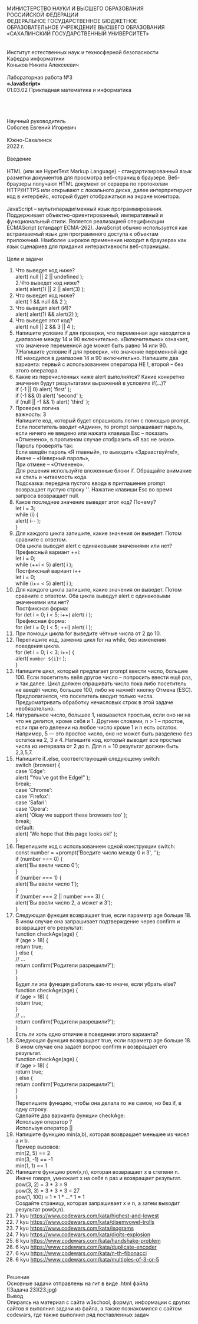 МИНИСТЕРСТВО НАУКИ И ВЫСШЕГО ОБРАЗОВАНИЯ  
РОССИЙСКОЙ ФЕДЕРАЦИИ  
ФЕДЕРАЛЬНОЕ ГОСУДАРСТВЕННОЕ БЮДЖЕТНОЕ  
ОБРАЗОВАТЕЛЬНОЕ УЧРЕЖДЕНИЕ ВЫСШЕГО ОБРАЗОВАНИЯ  
«САХАЛИНСКИЙ ГОСУДАРСТВЕННЫЙ УНИВЕРСИТЕТ»  
<br><br>
Институт естественных наук и техносферной безопасности  
Кафедра информатики  
Коньков Никита Алексеевич  
<br>
Лабораторная работа №3  
**«JavaScript»**  
01.03.02 Прикладная математика и информатика  
<br><br><br><br>
Научный руководитель  
Соболев Евгений Игоревич  
<br>
Южно-Сахалинск  
2022 г.  
<br>
Введение  
<br>
HTML (или же HyperText Markup Language) - стандартизированный язык разметки документов для просмотра веб-страниц в браузере. Веб-браузеры получают HTML документ от сервера по протоколам HTTP/HTTPS или открывают с локального диска, далее интерпретируют код в интерфейс, который будет отображаться на экране монитора.  
<br>
JavaScript – мультипарадигменный язык программирования. Поддерживает объектно-ориентированный, императивный и функциональный стили. Является реализацией спецификации ECMAScript (стандарт ECMA-262). JavaScript обычно используется как встраиваемый язык для программного доступа к объектам приложений. Наиболее широкое применение находит в браузерах как язык сценариев для придания интерактивности веб-страницам.  
<br>
Цели и задачи  
1. Что выведет код ниже?  
alert( null || 2 || undefined );  
2.Что выведет код ниже?  
alert( alert(1) || 2 || alert(3) );  
3. Что выведет код ниже?  
alert( 1 && null && 2 );  
4. Что выведет alert (И)?  
alert( alert(1) && alert(2) );  
5. Что выведет этот код?  
alert( null || 2 && 3 || 4 );  
6. Напишите условие if для проверки, что переменная age находится в диапазоне между 14 и 90 включительно. «Включительно» означает, что значение переменной age может быть равно 14 или 90.  
7.Напишите условие if для проверки, что значение переменной age НЕ находится в диапазоне 14 и 90 включительно. Напишите два варианта: первый с использованием оператора НЕ !, второй – без этого оператора.  
8. Какие из перечисленных ниже alert выполнятся? Какие конкретно значения будут результатами выражений в условиях if(...)?  
if (-1 || 0) alert( 'first' );  
if (-1 && 0) alert( 'second' );  
if (null || -1 && 1) alert( 'third' );  
9. Проверка логина  
важность: 3  
Напишите код, который будет спрашивать логин с помощью prompt.  
Если посетитель вводит «Админ», то prompt запрашивает пароль, если ничего не введено или нажата клавиша Esc – показать «Отменено», в противном случае отобразить «Я вас не знаю».  
Пароль проверять так:  
Если введён пароль «Я главный», то выводить «Здравствуйте!»,  
Иначе – «Неверный пароль»,  
При отмене – «Отменено».  
Для решения используйте вложенные блоки if. Обращайте внимание на стиль и читаемость кода.  
Подсказка: передача пустого ввода в приглашение prompt возвращает пустую строку ''. Нажатие клавиши Esc во время запроса возвращает null.  
10. Какое последнее значение выведет этот код? Почему?  
let i = 3;  
while (i) {  
  alert( i-- );  
}  
11. Для каждого цикла запишите, какие значения он выведет. Потом сравните с ответом.  
Оба цикла выводят alert с одинаковыми значениями или нет?  
Префиксный вариант ++i:  
let i = 0;  
while (++i < 5) alert( i );  
Постфиксный вариант i++  
let i = 0;  
while (i++ < 5) alert( i );  
12. Для каждого цикла запишите, какие значения он выведет. Потом сравните с ответом. Оба цикла выведут alert с одинаковыми значениями или нет?  
Постфиксная форма:  
for (let i = 0; i < 5; i++) alert( i );  
Префиксная форма:  
for (let i = 0; i < 5; ++i) alert( i );  
13. При помощи цикла for выведите чётные числа от 2 до 10.  
14. Перепишите код, заменив цикл for на while, без изменения поведения цикла.  
for (let i = 0; i < 3; i++) {  
  alert( `number ${i}!` );  
}  
15. Напишите цикл, который предлагает prompt ввести число, большее 100. Если посетитель ввёл другое число – попросить ввести ещё раз, и так далее. Цикл должен спрашивать число пока либо посетитель не введёт число, большее 100, либо не нажмёт кнопку Отмена (ESC). Предполагается, что посетитель вводит только числа. Предусматривать обработку нечисловых строк в этой задаче необязательно.  
16. Натуральное число, большее 1, называется простым, если оно ни на что не делится, кроме себя и 1. Другими словами, n > 1 – простое, если при его делении на любое число кроме 1 и n есть остаток. Например, 5 — это простое число, оно не может быть разделено без остатка на 2, 3 и 4. Напишите код, который выводит все простые числа из интервала от 2 до n. Для n = 10 результат должен быть 2,3,5,7.  
17. Напишите if..else, соответствующий следующему switch:  
switch (browser) {  
  case 'Edge':  
    alert( "You've got the Edge!" );  
    break;  
  case 'Chrome':  
  case 'Firefox':  
  case 'Safari':  
  case 'Opera':  
    alert( 'Okay we support these browsers too' );  
    break;  
  default:  
    alert( 'We hope that this page looks ok!' );  
}  
18. Перепишите код с использованием одной конструкции switch:  
 const number = +prompt('Введите число между 0 и 3', '');  
if (number === 0) {  
  alert('Вы ввели число 0');  
}  
if (number === 1) {  
  alert('Вы ввели число 1');  
}  
if (number === 2 || number === 3) {  
  alert('Вы ввели число 2, а может и 3');  
}  
19. Следующая функция возвращает true, если параметр age больше 18. В ином случае она запрашивает подтверждение через confirm и возвращает его результат:  
function checkAge(age) {  
  if (age > 18) {  
    return true;  
  } else {  
    // ...  
    return confirm('Родители разрешили?');  
  }  
}  
Будет ли эта функция работать как-то иначе, если убрать else?  
function checkAge(age) {  
  if (age > 18) {  
    return true;  
  }  
  // ...  
  return confirm('Родители разрешили?');  
}  
Есть ли хоть одно отличие в поведении этого варианта?  
20. Следующая функция возвращает true, если параметр age больше 18. В ином случае она задаёт вопрос confirm и возвращает его результат.  
function checkAge(age) {  
  if (age > 18) {  
    return true;  
  } else {  
    return confirm('Родители разрешили?');  
  }  
}  
Перепишите функцию, чтобы она делала то же самое, но без if, в одну строку.  
Сделайте два варианта функции checkAge:  
Используя оператор ?  
Используя оператор ||  
21. Напишите функцию min(a,b), которая возвращает меньшее из чисел a и b.  
Пример вызовов:  
min(2, 5) == 2  
min(3, -1) == -1  
min(1, 1) == 1  
22. Напишите функцию pow(x,n), которая возвращает x в степени n. Иначе говоря, умножает x на себя n раз и возвращает результат.  
pow(3, 2) = 3 * 3 = 9  
pow(3, 3) = 3 * 3 * 3 = 27  
pow(1, 100) = 1 * 1 * ...* 1 = 1  
Создайте страницу, которая запрашивает x и n, а затем выводит результат pow(x,n).  
23. 7 kyu https://www.codewars.com/kata/highest-and-lowest  
24. 7 kyu https://www.codewars.com/kata/disemvowel-trolls  
25. 7 kyu https://www.codewars.com/kata/isograms  
26. 7 kyu https://www.codewars.com/kata/digits-explosion  
27. 6 kyu https://www.codewars.com/kata/handshake-problem  
28. 6 kyu https://www.codewars.com/kata/duplicate-encoder  
29. 6 kyu https://www.codewars.com/kata/n-th-fibonacci  
30. 6 kyu https://www.codewars.com/kata/multiples-of-3-or-5  
<br>
Решение  
<br>
Основные задачи отправлены на гит в виде .html файла  
<br>
![Задача 23](23.jpg)  
<br>
Вывод  
<br>
Опираясь на материал с сайта w3school, формул, информации с других сайтов я выполнил задачи из файла, а также познакомился с сайтом codewars, где также выполнил ряд поставленных задач
